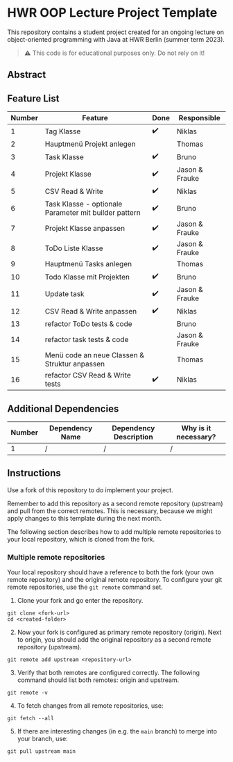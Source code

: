 # HWR OOP Lecture Project Template

[TODO]: # (Change README.md Headline to better fit to your project!)

This repository contains a student project created for an ongoing lecture on object-oriented programming with Java at HWR Berlin (summer term 2023).

> :warning: This code is for educational purposes only. Do not rely on it!

## Abstract

[TODO]: # (Write a short description of your project.)
[TODO]: # (State most important features.)
[TODO]: # (State the most interesting problems you encountered during the project.)

## Feature List

[TODO]: # (For each feature implemented, add a row to the table!)

| Number | Feature | Done | Responsible |
|--------|---------|-------|-------------|
| 1      | Tag Klasse       |   ✔️   | Niklas            |
| 2      | Hauptmenü Projekt anlegen      |      | Thomas            |
| 3      | Task Klasse       |   ✔️   | Bruno            |
| 4      | Projekt Klasse       |   ✔️   | Jason & Frauke            |
| 5      | CSV Read & Write       |   ✔️   | Niklas            |
| 6      | Task Klasse - optionale Parameter mit builder pattern      |   ✔️   | Bruno            |
| 7      | Projekt Klasse anpassen       |   ✔️   | Jason & Frauke            |
| 8      | ToDo Liste Klasse       |   ✔️   | Jason & Frauke            |
| 9      | Hauptmenü Tasks anlegen      |      | Thomas            |
| 10      | Todo Klasse mit Projekten      |   ✔️    | Bruno            |
| 11      | Update task       |     ✔️   | Jason & Frauke            |
| 12      | CSV Read & Write anpassen       |   ✔️      | Niklas            |
| 13      | refactor ToDo tests & code      |      | Bruno            |
| 14      | refactor task tests & code       |       | Jason & Frauke            |
| 15      | Menü code an neue Classen & Struktur anpassen     |      | Thomas            |
| 16      | refactor CSV Read & Write tests       |    ✔️     | Niklas            |



## Additional Dependencies

[TODO]: # (For each additional dependency your project requires- Add an additional row to the table!)

| Number | Dependency Name | Dependency Description | Why is it necessary? |
|--------|-----------------|------------------------|----------------------|
| 1      | /               | /                      | /                    |

## Instructions

[TODO]: # (Remove these instructions once you finished your fork's setup.)

Use a fork of this repository to do implement your project.

Remember to add this repository as a second remote repository (upstream) and pull from the correct remotes.
This is necessary, because we might apply changes to this template during the next month.

The following section describes how to add multiple remote repositories to your local repository, which is cloned from the fork.

### Multiple remote repositories

Your local repository should have a reference to both the fork (your own remote repository) and the original remote repository.
To configure your git remote repositories, use the `git remote` command set.

1. Clone your fork and go enter the repository.
```
git clone <fork-url>
cd <created-folder>
```
2. Now your fork is configured as primary remote repository (origin).
Next to origin, you should add the original repository as a second remote repository (upstream).
```
git remote add upstream <repository-url>
```
3. Verify that both remotes are configured correctly.
The following command should list both remotes: origin and upstream.
```
git remote -v
```
4. To fetch changes from all remote repositories, use:
```
git fetch --all
```
5. If there are interesting changes (in e.g. the `main` branch) to merge into your branch, use:
```
git pull upstream main
```
